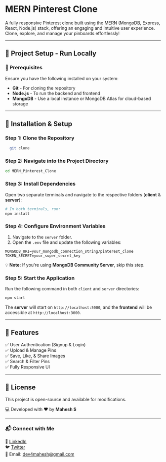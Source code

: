 # MERN Pinterest Clone

A fully responsive Pinterest clone built using the MERN (MongoDB, Express, React, Node.js) stack, offering an engaging and intuitive user experience. Clone, explore, and manage your pinboards effortlessly!

---

## 🚀 Project Setup - Run Locally

### **📌 Prerequisites**
Ensure you have the following installed on your system:
- **Git** - For cloning the repository
- **Node.js** - To run the backend and frontend
- **MongoDB** - Use a local instance or MongoDB Atlas for cloud-based storage

---

## **🔧 Installation & Setup**

### **Step 1: Clone the Repository**
```bash
  git clone 
```

### **Step 2: Navigate into the Project Directory**
```bash
cd MERN_Pinterest_Clone
```

### **Step 3: Install Dependencies**
Open two separate terminals and navigate to the respective folders (**client** & **server**):
```bash
# In both terminals, run:
npm install
```

### **Step 4: Configure Environment Variables**
1. Navigate to the `server` folder.
2. Open the `.env` file and update the following variables:
```env
MONGODB_URI=your_mongodb_connection_string/pinterest_clone
TOKEN_SECRET=your_super_secret_key
```
💡 **Note:** If you're using **MongoDB Community Server**, skip this step.

### **Step 5: Start the Application**
Run the following command in both `client` and `server` directories:
```bash
npm start
```

The **server** will start on `http://localhost:5000`, and the **frontend** will be accessible at `http://localhost:3000`.

---

## **🎯 Features**
✅ User Authentication (Signup & Login)  
✅ Upload & Manage Pins  
✅ Save, Like, & Share Images  
✅ Search & Filter Pins  
✅ Fully Responsive UI  

---

## **📜 License**
This project is open-source and available for modifications.

💻 Developed with ❤️ by **Mahesh S**

---

### **📬 Connect with Me**
🔗 [LinkedIn](https://www.linkedin.com/in/maheshh-s/)  
🐦 [Twitter](x.com/whymahesh)  
📧 Email: dev4mahesh@gmail.com

